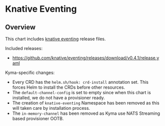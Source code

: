# Knative Eventing

## Overview

This chart includes [knative eventing](https://github.com/knative/docs/tree/master/docs/eventing) release files.

Included releases:
 * https://github.com/knative/eventing/releases/download/v0.4.1/release.yaml

Kyma-specific changes:
 * Every CRD has the `helm.sh/hook: crd-install` annotation set. This forces Helm to install the CRDs before other resources.
 * The `default-channel-config` is set to empty since when this chart is installed, we do not have a provisioner ready.
 * The creation of `knative-eventing` Namespace has been removed as this will taken care by installation process.
 * The `in-memory-channel` has been removed as Kyma use NATS Streaming based provisioner OOTB.
